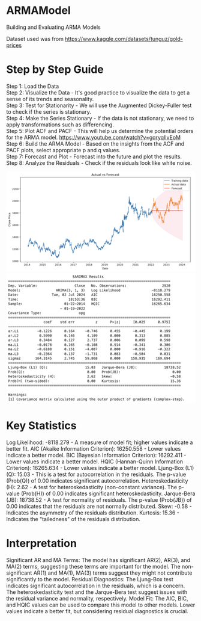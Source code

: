 # ARMAModel
Building and Evaluating ARMA Models

Dataset used was from https://www.kaggle.com/datasets/tunguz/gold-prices

# Step by Step Guide

Step 1: Load the Data  
Step 2: Visualize the Data - It's good practice to visualize the data to get a sense of its trends and seasonality.  
Step 3: Test for Stationarity - We will use the Augmented Dickey-Fuller test to check if the series is stationary.  
Step 4: Make the Series Stationary - If the data is not stationary, we need to apply transformations such as differencing.  
Step 5: Plot ACF and PACF - This will help us determine the potential orders for the ARMA model. https://www.youtube.com/watch?v=gqryqIlvEoM  
Step 6: Build the ARMA Model - Based on the insights from the ACF and PACF plots, select appropriate p and q values.  
Step 7: Forecast and Plot - Forecast into the future and plot the results.  
Step 8: Analyze the Residuals - Check if the residuals look like white noise.  

<img src="images/1.png" alt="My Image" width="700"/>
<img src="images/2.png" alt="My Image" width="700"/>

# Key Statistics

Log Likelihood: -8118.279 - A measure of model fit; higher values indicate a better fit.
AIC (Akaike Information Criterion): 16250.558 - Lower values indicate a better model.
BIC (Bayesian Information Criterion): 16292.411 - Lower values indicate a better model.
HQIC (Hannan-Quinn Information Criterion): 16265.634 - Lower values indicate a better model.
Ljung-Box (L1) (Q): 15.03 - This is a test for autocorrelation in the residuals. The p-value (Prob(Q)) of 0.00 indicates significant autocorrelation.
Heteroskedasticity (H): 2.62 - A test for heteroskedasticity (non-constant variance). The p-value (Prob(H)) of 0.00 indicates significant heteroskedasticity.
Jarque-Bera (JB): 18738.52 - A test for normality of residuals. The p-value (Prob(JB)) of 0.00 indicates that the residuals are not normally distributed.
Skew: -0.58 - Indicates the asymmetry of the residuals distribution.
Kurtosis: 15.36 - Indicates the "tailedness" of the residuals distribution.

# Interpretation

Significant AR and MA Terms: The model has significant AR(2), AR(3), and MA(2) terms, suggesting these terms are important for the model. The non-significant AR(1) and MA(1), MA(3) terms suggest they might not contribute significantly to the model.
Residual Diagnostics: The Ljung-Box test indicates significant autocorrelation in the residuals, which is a concern. The heteroskedasticity test and the Jarque-Bera test suggest issues with the residual variance and normality, respectively.
Model Fit: The AIC, BIC, and HQIC values can be used to compare this model to other models. Lower values indicate a better fit, but considering residual diagnostics is crucial.
